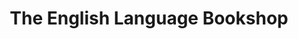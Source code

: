 ---
title: "The English Language Bookshop"
url: /brighton-and-hove/the-english-language-bookshop/
shop: books
---